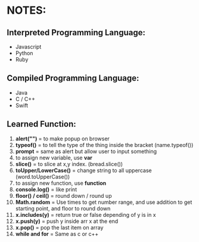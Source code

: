 # NOTES:

## Interpreted Programming Language:

- Javascript
- Python
- Ruby

## Compiled Programming Language:

- Java
- C / C++
- Swift

## Learned Function:

1. **alert("")** = to make popup on browser
2. **typeof()** = to tell the type of the thing inside the bracket (name.typeof())
3. **prompt** = same as alert but allow user to input something
4. to assign new variable, use **var**
5. **slice()** = to slice at x,y index. (bread.slice())
6. **toUpper/LowerCase()** = change string to all uppercase (word.toUpperCase())
7. to assign new function, use **function**
8. **console.log()** = like print
9. **floor() / ceil()** = round down / round up
10. **Math.random** = Use times to get number range, and use addition to get starting point, and floor to round down
11. **x.includes(y)** = return true or false depending of y is in x
12. **x.push(y)** = push y inside arr x at the end
13. **x.pop()** = pop the last item on array
14. **while and for** = Same as c or c++
